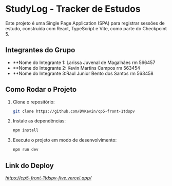 # StudyLog - Tracker de Estudos

Este projeto é uma Single Page Application (SPA) para registrar sessões de estudo, construída com React, TypeScript e Vite, como parte do Checkpoint 5.

## Integrantes do Grupo

* **Nome do Integrante 1: Larissa Juvenal de Magalhães rm 566457
* **Nome do Integrante 2: Kevin Martins Campos rm 563454
* **Nome do Integrante 3:Raul Junior Bento dos Santos rm 563458

## Como Rodar o Projeto

1.  Clone o repositório:
    ```bash
    git clone https://github.com/DVKevin/cp5-front-1tdspv
    ```
2.  Instale as dependências:
    ```bash
    npm install
    ```
3.  Execute o projeto em modo de desenvolvimento:
    ```bash
    npm run dev
    ```
    
## Link do Deploy

*https://cp5-front-1tdspv-five.vercel.app/*
